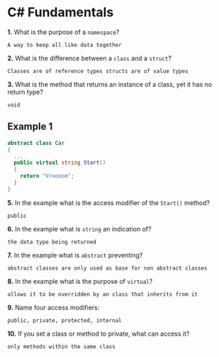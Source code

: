 # C# Fundamentals


**1.** What is the purpose of a `namespace`?
<!-- enter you answer in the space below -->
```
A way to keep all like data together
```
**2.** What is the difference between a `class` and a `struct`?
<!-- enter you answer in the space below -->
```
Classes are of reference types structs are of value types
```
**3.** What is the method that returns an instance of a class, yet it has no return type?
<!-- enter you answer in the space below -->
```
void
```
## Example 1
```c#
abstract class Car
{
  ...
  public virtual string Start()
  {
    return "Vroooom";
  }
}
```
**5.** In the example what is the access modifier of the `Start()` method?
<!-- enter you answer in the space below -->
```
public
```
**6.** In the example what is `string` an indication of?
<!-- enter you answer in the space below -->
```
the data type being returned
```
**7.** In the example what is `abstract` preventing?
<!-- enter you answer in the space below -->
```
abstract classes are only used as base for non abstract classes
```
**8.** In the example what is the purpose of `virtual`?
<!-- enter you answer in the space below -->
```
allows it to be overridden by an class that inherits from it
```
**9.** Name four access modifiers:
<!-- enter you answer in the space below -->
```
public, private, protected, internal
```
**10.** If you set a class or method to private, what can access it?
<!-- enter you answer in the space below -->
```
only methods within the same class
```